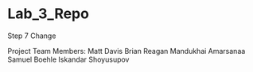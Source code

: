# Lab_3_Repo
Step 7 Change

Project Team Members:
Matt Davis
Brian Reagan
Mandukhai Amarsanaa
Samuel Boehle
Iskandar Shoyusupov
